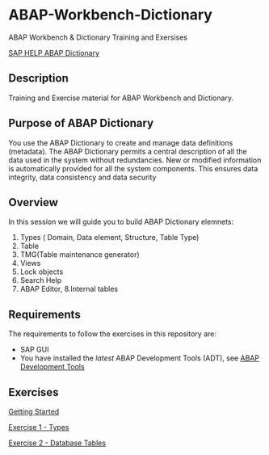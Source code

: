 # ABAP-Workbench-Dictionary
ABAP Workbench &amp; Dictionary Training and Exersises

[SAP HELP ABAP Dictionary ](https://help.sap.com/saphelp_SCM700_ehp02/helpdata/en/cf/21ede5446011d189700000e8322d00/frameset.htm)
## Description
Training and Exercise material for ABAP Workbench and Dictionary.
## Purpose of ABAP Dictionary
You use the ABAP Dictionary to create and manage data definitions (metadata). The ABAP Dictionary permits a central description of all the data used in the system without redundancies. New or modified information is automatically provided for all the system components. This ensures data integrity, data consistency and data security

## Overview
In this session we will guide you to build ABAP Dictionary elemnets:
1. Types ( Domain, Data element, Structure, Table Type)
2. Table
3. TMG(Table maintenance generator)
4. Views
5. Lock objects
6. Search Help
7. ABAP Editor, 
8.Internal tables


## Requirements
The requirements to follow the exercises in this repository are:
* SAP GUI
* You have installed the _latest_ ABAP Development Tools (ADT), see [ABAP Development Tools](https://tools.hana.ondemand.com/#abap)

## Exercises
[Getting Started](Exercises/EX0/EX0.MD)

[Exercise 1 - Types](Exercises/EX1/EX1.md)

[Exercise 2 - Database Tables](https://github.com/Krishna-Alani/S4HANATraining-RAP/tree/main/exercises/ex1) 
